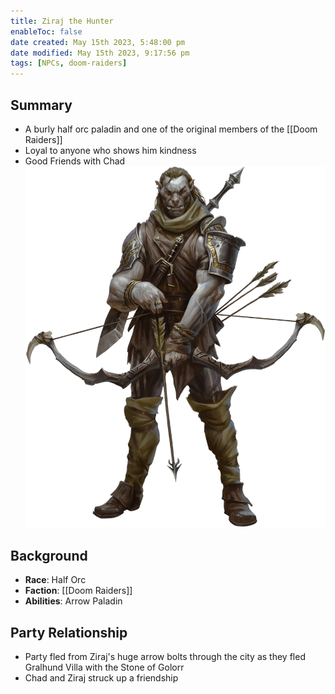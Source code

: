 ```yaml
---
title: Ziraj the Hunter
enableToc: false
date created: May 15th 2023, 5:48:00 pm
date modified: May 15th 2023, 9:17:56 pm
tags: [NPCs, doom-raiders]
---
```

## Summary
- A burly half orc paladin and one of the original members of the [[Doom Raiders]]
- Loyal to anyone who shows him kindness
- Good Friends with Chad
![](attachments/Ziraj.png)

## Background
- **Race**: Half Orc
- **Faction**: [[Doom Raiders]]
- **Abilities**: Arrow Paladin

## Party Relationship
- Party fled from Ziraj's huge arrow bolts through the city as they fled Gralhund Villa with the Stone of Golorr
- Chad and Ziraj struck up a friendship
